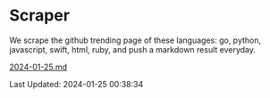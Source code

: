 # Scraper

We scrape the github trending page of these languages: go, python, javascript, swift, html, ruby, and push a markdown result everyday.

[2024-01-25.md](https://github.com/henson/Scraper/blob/master/2024-01-25.md)

Last Updated: 2024-01-25 00:38:34